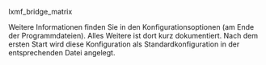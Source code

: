 lxmf_bridge_matrix

Weitere Informationen finden Sie in den Konfigurationsoptionen (am Ende der Programmdateien). 
Alles Weitere ist dort kurz dokumentiert. 
Nach dem ersten Start wird diese Konfiguration als Standardkonfiguration in der entsprechenden Datei angelegt.